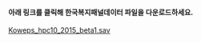 #### 아래 링크를 클릭해 한국복지패널데이터 파일을 다운로드하세요.

[Koweps_hpc10_2015_beta1.sav](https://bit.ly/Koweps_hpc10_2015_v2)   
